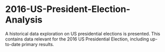 # 2016-US-President-Election-Analysis

A historical data exploration on US presidential elections is presented. This contains data relevant for the 2016 US Presidential Election, including up-to-date primary results.
